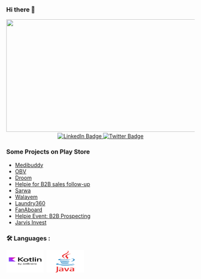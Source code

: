 ### Hi there 👋
<div align="center">
  <img src="https://media.giphy.com/media/dWesBcTLavkZuG35MI/giphy.gif" width="600" height="300"/>
</div>


<div id="badges" align="center">
    <a href="https://www.linkedin.com/in/sulemankhan447/">
      <img src="https://img.shields.io/badge/LinkedIn-blue?style=for-the-badge&logo=linkedin&logoColor=white" alt="LinkedIn Badge"/>
    </a>
    <a href="https://twitter.com/sulemankhan447">
      <img src="https://img.shields.io/badge/Twitter-blue?style=for-the-badge&logo=twitter&logoColor=white" alt="Twitter Badge"/>
    </a>
  </div>
  
  
### Some Projects on Play Store

 - [Medibuddy](https://play.google.com/store/apps/details?id=in.medibuddy)
 - [OBV](https://play.google.com/store/apps/details?id=in.droom)
 - [Droom](https://play.google.com/store/apps/details?id=in.droom)
 - [Helpie for B2B sales follow-up](https://play.google.com/store/apps/details?id=com.helpie.next&hl=en&gl=US)
 - [Sarwa](https://play.google.com/store/apps/details?id=com.sarwavendor)
 - [Walayem](https://play.google.com/store/apps/details?id=coms.inception.walayem)
 - [Laundry360](https://play.google.com/store/apps/details?id=com.laundry360)
 - [FanAboard](https://play.google.com/store/apps/details?id=com.fb.sportsplatform&hl=en_IN&gl=US)
 - [Helpie Event: B2B Prospecting](https://play.google.com/store/apps/details?id=com.exhibitor.helpie&hl=en&gl=US)
 - [Jarvis Invest](https://play.google.com/store/apps/details?id=com.neolite.jarvis.monitree&hl=en_IN&gl=US)

### :hammer_and_wrench: Languages :
<div>
  <img src="https://github.com/devicons/devicon/blob/master/icons/kotlin/kotlin-original-wordmark.svg" title="Kotlin" alt="Kotlin" width="100" height="60"/>&nbsp;
  <img src="https://github.com/devicons/devicon/blob/master/icons/java/java-original-wordmark.svg" title="Java" alt="Java" width="100" height="60"/>&nbsp;
</div>


<!--
**sulemankhan447/sulemankhan447** is a ✨ _special_ ✨ repository because its `README.md` (this file) appears on your GitHub profile.

Here are some ideas to get you started:

- 🔭 I’m currently working on ...
- 🌱 I’m currently learning ...
- 👯 I’m looking to collaborate on ...
- 🤔 I’m looking for help with ...
- 💬 Ask me about ...
- 📫 How to reach me: ...
- 😄 Pronouns: ...
- ⚡ Fun fact: ...
-->
